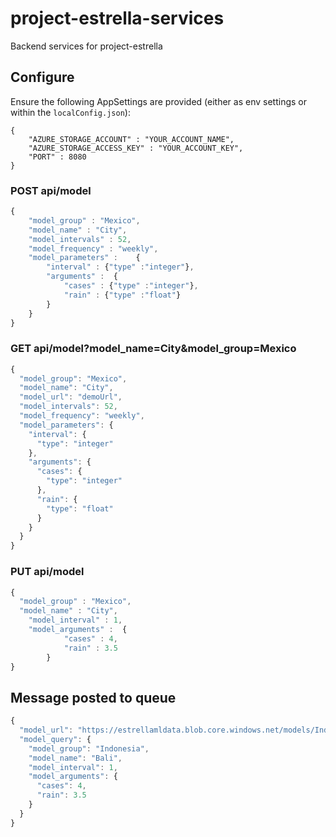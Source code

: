 # project-estrella-services
Backend services for project-estrella

## Configure
Ensure the following AppSettings are provided (either as env settings or within the `localConfig.json`):
```
{
    "AZURE_STORAGE_ACCOUNT" : "YOUR_ACCOUNT_NAME",
    "AZURE_STORAGE_ACCESS_KEY" : "YOUR_ACCOUNT_KEY",
    "PORT" : 8080
}
```

### POST api/model 
```js
{
	"model_group" : "Mexico",
	"model_name" : "City",
	"model_intervals" : 52,
	"model_frequency" : "weekly",
	"model_parameters" : 	{
		"interval" : {"type" :"integer"},
		"arguments" :  {
			"cases" : {"type" :"integer"}, 
			"rain" : {"type" :"float"}
		}
	}
}
```
### GET api/model?model_name=City&model_group=Mexico 
```js
{
  "model_group": "Mexico",
  "model_name": "City",
  "model_url": "demoUrl",
  "model_intervals": 52,
  "model_frequency": "weekly",
  "model_parameters": {
    "interval": {
      "type": "integer"
    },
    "arguments": {
      "cases": {
        "type": "integer"
      },
      "rain": {
        "type": "float"
      }
    }
  }
}
```

### PUT api/model
```js
{
  "model_group" : "Mexico",
  "model_name" : "City",
	"model_interval" : 1,
	"model_arguments" :  {
			"cases" : 4, 
			"rain" : 3.5
		}
}
```

## Message posted to queue
```js
{
  "model_url": "https://estrellamldata.blob.core.windows.net/models/Indonesia/Bali",
  "model_query": {
    "model_group": "Indonesia",
    "model_name": "Bali",
    "model_interval": 1,
    "model_arguments": {
      "cases": 4,
      "rain": 3.5
    }
  }
}
```

